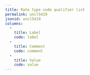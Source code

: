 ```yaml
---
title: Rate type code qualifier list
permalink: uncl5419
jsonid: uncl5419
columns:
  - 
    title: Label
    code: label
  - 
    title: Comment
    code: comment
  - 
    title: Value
    code: value
---
```


